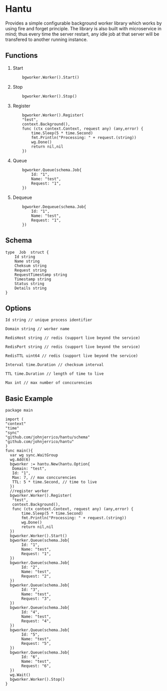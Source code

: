 # Hantu
Provides a simple configurable background worker library which works by using fire and forget principle. The library is also built with microservice in mind; thus every time the server restart, any idle job at that server will be transfered to another running instance.
## Functions
1. Start
	```
        bgworker.Worker().Start()
	```
2. Stop
	```
        bgworker.Worker().Stop()
	```
3. Register
	```
		bgworker.Worker().Register(
		"test",
		context.Background(),
	    func (ctx context.Context, request any) (any,error) {
			time.Sleep(5 * time.Second)
			fmt.Println("Processing: " + request.(string))
			wg.Done()
			return nil,nil
	    })	
	```
4. Queue
	```
		bgworker.Queue(schema.Job{
			Id: "1",
			Name: "test",
			Request: "1",
		})
	```
5. Dequeue
	```
		bgworker.Dequeue(schema.Job{
			Id: "1",
			Name: "test",
			Request: "1",
		})
	```
## Schema
```
type  Job  struct {
	Id string
	Name string
	Cheksum string
	Request string
	RequestTimestamp string
	Timestamp string
	Status string
	Details string
}
```
## Options

```
Id string // unique process identifier

Domain string // worker name

RedisHost string // redis (support live beyond the service)

RedisPort string // redis (support live beyond the service)

RedisTTL uint64 // redis (support live beyond the service)

Interval time.Duration // checksum interval

TTL time.Duration // length of time to live 

Max int // max number of conccurencies
```
## Basic Example

 ```
package main

import (
"context"
"time"
"sync"
"github.com/johnjerrico/hantu/schema"
"github.com/johnjerrico/hantu"
)
func main(){
   var wg sync.WaitGroup
   wg.Add(6)
   bgworker := hantu.New(hantu.Option{
	Domain: "test",
	Id: "1",
	Max: 7, // max conccurencies
	TTL: 5 * time.Second, // time to live
   })
   //register worker
   bgworker.Worker().Register(
	"test",
	context.Background(),
	func (ctx context.Context, request any) (any,error) {
		time.Sleep(5 * time.Second)
		fmt.Println("Processing: " + request.(string))
		wg.Done()
		return nil,nil
   })
   bgworker.Worker().Start()
   bgworker.Queue(schema.Job{
		Id: "1",
		Name: "test",
		Request: "1",
   })
   bgworker.Queue(schema.Job{
		Id: "2",
		Name: "test",
		Request: "2",
   })
   bgworker.Queue(schema.Job{
		Id: "3",
		Name: "test",
		Request: "3",
   })
   bgworker.Queue(schema.Job{
		Id: "4",
		Name: "test",
		Request: "4",
   })
   bgworker.Queue(schema.Job{
		Id: "5",
		Name: "test",
		Request: "5",
   })
   bgworker.Queue(schema.Job{
		Id: "6",
		Name: "test",
		Request: "6",
   })
   wg.Wait()
   bgworker.Worker().Stop()
}
```



